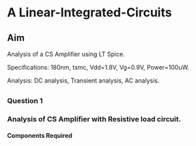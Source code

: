 # A Linear-Integrated-Circuits

 ## Aim
 Analysis of a CS Amplifier using LT Spice. 
 
 Specifications: 180nm, tsmc, Vdd=1.8V, Vg=0.9V, Power=100uW.

 Analysis: DC analysis, Transient analysis, AC analysis. 

 ## 

 ### Question 1
 ### Analysis of CS Amplifier with Resistive load circuit. 

 #### Components Required 
